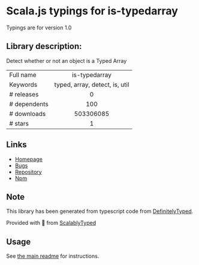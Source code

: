 
# Scala.js typings for is-typedarray

Typings are for version 1.0

## Library description:
Detect whether or not an object is a Typed Array

|                    |                 |
| ------------------ | :-------------: |
| Full name          | is-typedarray |
| Keywords           | typed, array, detect, is, util |
| # releases         | 0 |
| # dependents       | 100 |
| # downloads        | 503306085 |
| # stars            | 1 |

## Links
- [Homepage](https://github.com/hughsk/is-typedarray)
- [Bugs](https://github.com/hughsk/is-typedarray/issues)
- [Repository](https://github.com/hughsk/is-typedarray)
- [Npm](https://www.npmjs.com/package/is-typedarray)
    


## Note
This library has been generated from typescript code from [DefinitelyTyped](https://definitelytyped.org).

Provided with :purple_heart: from [ScalablyTyped](https://github.com/oyvindberg/ScalablyTyped)

## Usage
See [the main readme](../../readme.md) for instructions.


